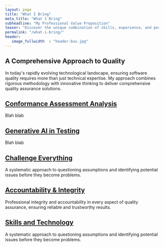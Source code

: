 ```yaml
---
layout: page
title: "What I Bring"
meta_title: "What I Bring"
subheadline: "My Professional Value Proposition"
teaser: "Discover the unique combination of skills, experience, and perspective I bring to software testing and quality assurance."
permalink: "/what-i-bring/"
header:
   image_fullwidth  : "header-bus.jpg"
---
```


## A Comprehensive Approach to Quality
In today's rapidly evolving technological landscape, ensuring software quality requires more than just technical expertise. My approach combines rigorous methodology with innovative thinking to deliver comprehensive quality assurance solutions.


## [Conformance Assessment Analysis](/test-analyst/what-i-bring/conformance/)
Blah blab

## [Generative AI in Testing ](/test-analyst/what-i-bring/generative-ai-testing/)
Blah blab

## [Challenge Everything](/test-analyst/what-i-bring/challenge-everything/)
A systematic approach to questioning assumptions and identifying potential issues before they become problems.

## [Accountability & Integrity](/test-analyst/what-i-bring/accountability-integrity/)
Professional integrity and accountability in every aspect of quality assurance, ensuring reliable and trustworthy results.

## [Skills and Technology](/what-i-bring/skills-and-technology/)
A systematic approach to questioning assumptions and identifying potential issues before they become problems.
